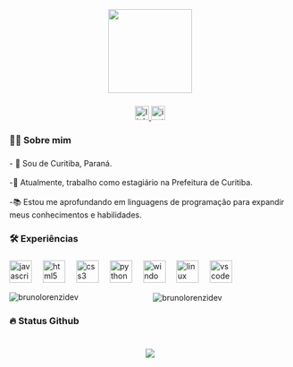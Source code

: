 <div align="center">
  <img height="150" src="https://user-images.githubusercontent.com/74038190/225813708-98b745f2-7d22-48cf-9150-083f1b00d6c9.gif"  />
</div>

###

<div align="center">
  <a href="https://www.linkedin.com/in/brunolorenzi1?utm_source=share&utm_campaign=share_via&utm_content=profile&utm_medium=ios_app" target="_blank">
    <img src="https://img.shields.io/static/v1?message=LinkedIn&logo=linkedin&label=&color=0077B5&logoColor=white&labelColor=&style=for-the-badge" height="25" alt="linkedin logo"  />
  </a>
  <a href="https://www.instagram.com/bruno.f.lorenzi?igsh=YWFndGtha2JqdXNo&utm_source=qr" target="_blank">
    <img src="https://img.shields.io/static/v1?message=Instagram&logo=instagram&label=&color=E4405F&logoColor=white&labelColor=&style=for-the-badge" height="25" alt="instagram logo"  />
  </a>
</div>

###

<h3 align="left">👩‍💻  Sobre mim</h3>

###

<p align="left">- 📍  Sou de Curitiba, Paraná.<br><br>-🔭 Atualmente, trabalho como estagiário na Prefeitura de Curitiba.<br><br>-📚 Estou me aprofundando em linguagens de programação para expandir meus conhecimentos e habilidades.</p>

###

<h3 align="left">🛠 Experiências</h3>

###

<div align="left">
  <img src="https://cdn.jsdelivr.net/gh/devicons/devicon/icons/javascript/javascript-original.svg" height="40" alt="javascript logo"  />
  <img width="12" />
  <img src="https://cdn.jsdelivr.net/gh/devicons/devicon/icons/html5/html5-original.svg" height="40" alt="html5 logo"  />
  <img width="12" />
  <img src="https://cdn.jsdelivr.net/gh/devicons/devicon/icons/css3/css3-original.svg" height="40" alt="css3 logo"  />
  <img width="12" />
  <img src="https://cdn.jsdelivr.net/gh/devicons/devicon/icons/python/python-original.svg" height="40" alt="python logo"  />
  <img width="12" />
  <img src="https://cdn.jsdelivr.net/gh/devicons/devicon/icons/windows8/windows8-original.svg" height="40" alt="windows8 logo"  />
  <img width="12" />
  <img src="https://cdn.jsdelivr.net/gh/devicons/devicon/icons/linux/linux-original.svg" height="40" alt="linux logo"  />
  <img width="12" />
  <img src="https://cdn.jsdelivr.net/gh/devicons/devicon/icons/vscode/vscode-original.svg" height="40" alt="vscode logo"  />
</div>

<div align="center">
  

  <p><img align="left" src="https://github-readme-stats.vercel.app/api/top-langs?username=brunolorenzidev&show_icons=true&locale=en&layout=compact" alt="brunolorenzidev" /></p>

<p>&nbsp; <img align="center" src="https://github-readme-stats.vercel.app/api?username=brunolorenzidev&show_icons=true&locale=en" alt="brunolorenzidev" /></p>


###

</div>

###

###

<h3 align="left">🔥 Status Github</h3>

###



###

###

<br clear="both">

<div align="center">
  <img src="https://profile-counter.glitch.me/brunolorenzidev/count.svg?"  />
</div>

###
